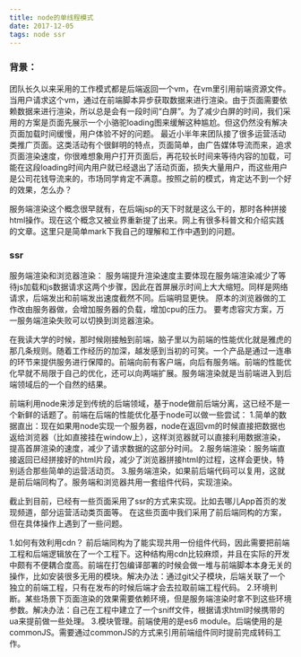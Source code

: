 ```yaml
---
title: node的单线程模式
date: 2017-12-05
tags: node ssr
---
```


### 背景：
团队长久以来采用的工作模式都是后端返回一个vm，在vm里引用前端资源文件。当用户请求这个vm，通过在前端脚本异步获取数据来进行渲染。由于页面需要依赖数据来进行渲染，所以总是会有一段时间“白屏”。为了减少白屏的时间，我们采用的方案是页面先展示一个小骆驼loading图来缓解这种尴尬。但这仍然没有解决页面加载时间缓慢，用户体验不好的问题。
最近小半年来团队接了很多运营活动类推广页面。这类活动有个很鲜明的特点，页面简单，由广告媒体导流而来，追求页面渲染速度，你很难想象用户打开页面后，再花较长时间来等待内容的加载，可能在这段loading时间内用户就已经退出了活动页面，损失大量用户，而这些用户是公司花钱导流来的，市场同学肯定不满意。按照之前的模式，肯定达不到一个好的效果，怎么办？

服务端渲染这个概念很早就有，在后端jsp的天下时就是这么干的，那时各种拼接html操作。现在这个概念又被业界重新提了出来。网上有很多科普文和介绍实践的文章。这里只是简单mark下我自己的理解和工作中遇到的问题。

### ssr
服务端渲染和浏览器渲染：
服务端提升渲染速度主要体现在服务端渲染减少了等待js加载和js数据请求这两个步骤，因此在首屏展示时间上大大缩短。同样是网络请求，后端发出和前端发出速度截然不同。后端明显更快。
原本的浏览器做的工作改由服务器做，会增加服务器的负载，增加cpu的压力。
要考虑容灾方案，万一服务端渲染失败可以切换到浏览器渲染。

在我读大学的时候，那时候刚接触到前端，脑子里以为前端的性能优化就是雅虎的那几条规则。随着工作经历的加深，越发感到当初的可笑。一个产品是通过一连串的环节来提供服务进行保障的。前端向前有客户端，向后有服务端。前端的性能优化早就不局限于自己的优化，还可以向两端扩展。服务端渲染就是当前端进入到后端领域后的一个自然的结果。

前端利用node来涉足到传统的后端领域，基于node做前后端分离，这已经不是一个新鲜的话题了。前端在后端的性能优化基于node可以做一些尝试：
1.简单的数据直出：现在如果用node实现一个服务器，node在返回vm的时候直接把数据也返给浏览器（比如直接挂在window上），这样浏览器就可以直接利用数据渲染，提高首屏渲染的速度，减少了请求数据的这部分时间。
2.服务端渲染：服务端直接返回已经拼接好的html片段，减少了浏览器拼接html的过程，这样会更快，特别适合那些简单的运营活动页。
3.服务端渲染，如果前后端代码可以复用，这就是前后端同构了。服务端和浏览器共用一套组件代码，实现渲染。

截止到目前，已经有一些页面采用了ssr的方式来实现。比如去哪儿App首页的发现频道，部分运营活动类页面等。
在这些页面中我们采用了前后端同构的方案，但在具体操作上遇到了一些问题。

1.如何有效利用cdn？
前后端同构为了能实现共用一份组件代码，因此需要把前端工程和后端逻辑放在了一个工程下。这种结构用cdn比较麻烦，并且在实际的开发中颇有不便耦合度高。前端在打包编译部署的时候会做一堆与前端脚本本身无关的操作，比如安装很多无用的模块。解决办法：通过git父子模块，后端关联了一个独立的前端工程，只有在发布的时候后端才会去拉取前端工程代码。
2.环境判断。某些场景下页面渲染的效果需要依赖环境，但是服务端渲染时拿不到这些环境参数。解决办法：自己在工程中建立了一个sniff文件，根据请求html时候携带的ua来提前做一些处理。
3.模块管理。前端使用的是es6 module。后端使用的是commonJS。需要通过commonJS的方式来引用前端组件同时提前完成转码工作。